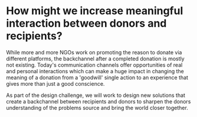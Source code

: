 # How might we increase meaningful interaction between donors and recipients?

While more and more NGOs work on promoting the reason to donate via different platforms, the backchannel after a completed donation is mostly not existing. Today's communication channels offer opportunities of real and personal interactions which can make a huge impact in changing the meaning of a donation from a 'goodwill' single action to an experience that gives more than just a good conscience.

As part of the design challenge, we will work to design new solutions that create a backchannel between recipients and donors to sharpen the donors understanding of the problems source and bring the world closer together.

